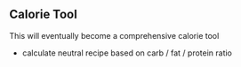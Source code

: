 ## Calorie Tool

This will eventually become a comprehensive calorie tool

- calculate neutral recipe based on carb / fat / protein ratio